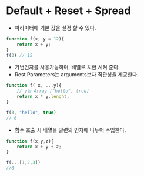 # Default + Reset + Spread

- 파라미터에 기본 값을 설정 할 수 있다.

```js
function f(x, y = 12){
    return x + y;
}
f(3) // 15
```

- 가변인자를 사용가능하며, 배열로 치환 시켜 준다.
- Rest Parameters는 arguments보다 직관성을 제공한다.

```js
function f( x, ...y){
    // y는 Array ["hello", true]
    return x * y.lenght;
}

f(3, "hello", true)
// 6 
```

- 함수 호출 시 배열을 일련의 인자에 나누어 주입한다.

```js
function f(x,y,z){
    return x + y + z;
}

f(...[1,2,3])
//6
```
